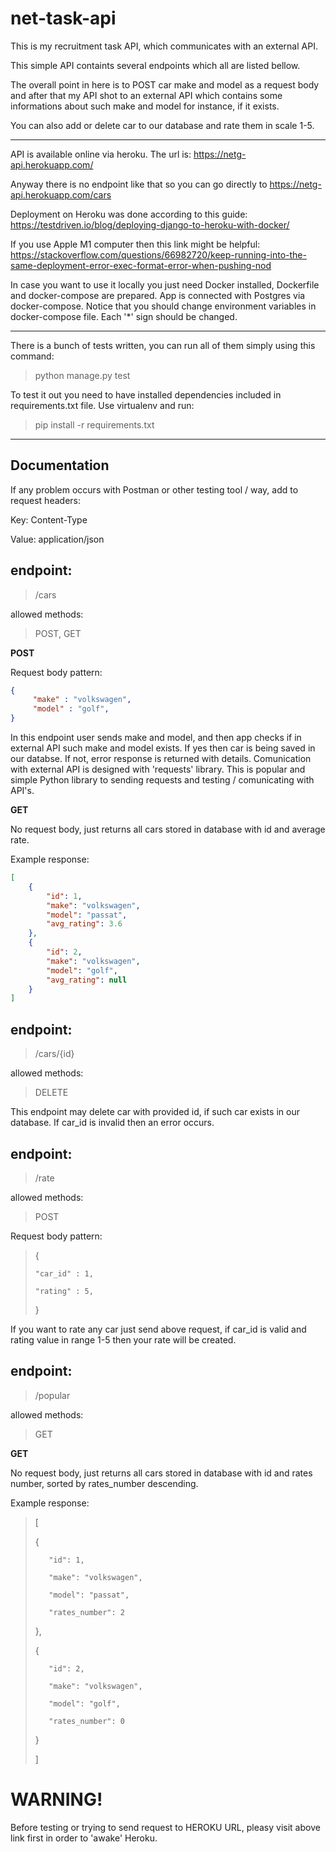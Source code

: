 # net-task-api
This is my recruitment task API, which communicates  with an external API.

This simple API containts several endpoints which all are listed bellow. 

The overall point in here is to POST car make and model as a request body and after that my API shot to an external API which contains some informations about such make and model
for instance, if it exists.

You can also add or delete car to our database and rate them in scale 1-5.

---

API is available online via heroku. The url is: https://netg-api.herokuapp.com/

Anyway there is no endpoint like that so you can go directly to https://netg-api.herokuapp.com/cars

Deployment on Heroku was done according to this guide: https://testdriven.io/blog/deploying-django-to-heroku-with-docker/

If you use Apple M1 computer then this link might be helpful: https://stackoverflow.com/questions/66982720/keep-running-into-the-same-deployment-error-exec-format-error-when-pushing-nod

In case you want to use it locally you just need Docker installed, Dockerfile and docker-compose are prepared. App is connected with Postgres via docker-compose. Notice that you should change environment variables in docker-compose file. Each '*' sign should be changed.

---

There is a bunch of tests written, you can run all of them simply using this command:
> python manage.py test

To test it out you need to have installed dependencies included in requirements.txt file. Use virtualenv and run:

> pip install -r requirements.txt

---

## Documentation 

If any problem occurs with Postman or other testing tool / way, add to request headers:

Key: Content-Type

Value: application/json

## endpoint: 
>/cars

allowed methods: 
>POST, GET

**POST**

Request body pattern:

```json
{
     "make" : "volkswagen",
     "model" : "golf",
}
```

In this endpoint user sends make and model, and then app checks if in external API such make and model exists. If yes then car is being saved in our databse.
If not, error response is returned with details. Comunication with external API is designed with 'requests' library. This is popular and simple Python library to sending requests and testing / comunicating with API's. 

**GET**
 
No request body, just returns all cars stored in database with id and average rate.

Example response:

```json
[
    {    
        "id": 1,        
        "make": "volkswagen",        
        "model": "passat",     
        "avg_rating": 3.6        
    },    
    {    
        "id": 2,        
        "make": "volkswagen",        
        "model": "golf",        
        "avg_rating": null        
    }    
]
```

## endpoint: 
>/cars/{id}

allowed methods: 
>DELETE

This endpoint may delete car with provided id, if such car exists in our database. If car_id is invalid then an error occurs.

## endpoint: 
>/rate

allowed methods: 
>POST

Request body pattern:
> {
>
>     "car_id" : 1,
>
>     "rating" : 5,
>
>}

If you want to rate any car just send above request, if car_id is valid and rating value in range 1-5 then your rate will be created. 


## endpoint: 
>/popular

allowed methods: 
>GET

**GET**
 
No request body, just returns all cars stored in database with id and rates number, sorted by rates_number descending.

Example response:

>[
>
>    {
>    
>        "id": 1,
>        
>        "make": "volkswagen",
>        
>        "model": "passat",
>        
>        "rates_number": 2
>        
>    },
>    
>    {
>    
>        "id": 2,
>        
>        "make": "volkswagen",
>        
>        "model": "golf",
>        
>        "rates_number": 0
>        
>    }
>    
>]

# WARNING!

Before testing or trying to send request to HEROKU URL, pleasy visit above link first in order to 'awake' Heroku. 

